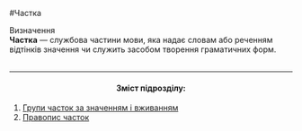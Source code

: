 #Частка

<div class="eoz-wrap">
<span class="eoz">Визначення</span>
<div class="eoz-text">
<strong>Частка</strong> — службова частини мови, яка надає словам або реченням вiдтiнкiв значення чи служить засобом творення граматичних форм.
</div>
</div>

<br>
<hr>
<center><h4>Зміст підрозділу:</h4></center>

1.	[Групи часток за значенням i вживанням](grupi_chastok_za_znachennyam_i_vjivannyam.md)
2.	[Правопис часток](pravopis_chastok.md)